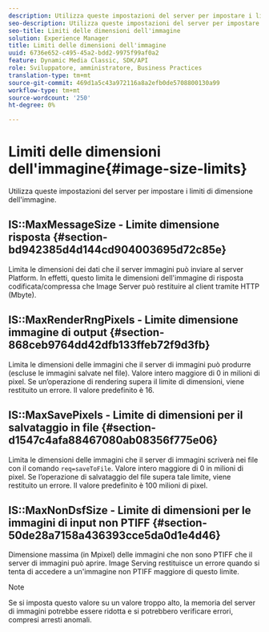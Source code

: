 ```yaml
---
description: Utilizza queste impostazioni del server per impostare i limiti di dimensione dell'immagine.
seo-description: Utilizza queste impostazioni del server per impostare i limiti di dimensione dell'immagine.
seo-title: Limiti delle dimensioni dell'immagine
solution: Experience Manager
title: Limiti delle dimensioni dell'immagine
uuid: 6736e652-c495-45a2-bdd2-9975f99af0a2
feature: Dynamic Media Classic, SDK/API
role: Sviluppatore, amministratore, Business Practices
translation-type: tm+mt
source-git-commit: 469d1a5c43a972116a8a2efb0de5708800130a99
workflow-type: tm+mt
source-wordcount: '250'
ht-degree: 0%

---
```



# Limiti delle dimensioni dell&#39;immagine{#image-size-limits}

Utilizza queste impostazioni del server per impostare i limiti di dimensione dell&#39;immagine.

## IS::MaxMessageSize - Limite dimensione risposta {#section-bd942385d4d144cd904003695d72c85e}

Limita le dimensioni dei dati che il server immagini può inviare al server Platform. In effetti, questo limita le dimensioni dell&#39;immagine di risposta codificata/compressa che Image Server può restituire al client tramite HTTP (Mbyte).

## IS::MaxRenderRngPixels - Limite dimensione immagine di output {#section-868ceb9764dd42dfb133ffeb72f9d3fb}

Limita le dimensioni delle immagini che il server di immagini può produrre (escluse le immagini salvate nel file). Valore intero maggiore di 0 in milioni di pixel. Se un’operazione di rendering supera il limite di dimensioni, viene restituito un errore. Il valore predefinito è 16.

## IS::MaxSavePixels - Limite di dimensioni per il salvataggio in file {#section-d1547c4afa88467080ab08356f775e06}

Limita le dimensioni delle immagini che il server di immagini scriverà nei file con il comando `req=saveToFile`. Valore intero maggiore di 0 in milioni di pixel. Se l’operazione di salvataggio del file supera tale limite, viene restituito un errore. Il valore predefinito è 100 milioni di pixel.

## IS::MaxNonDsfSize - Limite di dimensioni per le immagini di input non PTIFF {#section-50de28a7158a436393cce5da0d1e4d46}

Dimensione massima (in Mpixel) delle immagini che non sono PTIFF che il server di immagini può aprire. Image Serving restituisce un errore quando si tenta di accedere a un&#39;immagine non PTIFF maggiore di questo limite.

>[!NOTE]
>
>Se si imposta questo valore su un valore troppo alto, la memoria del server di immagini potrebbe essere ridotta e si potrebbero verificare errori, compresi arresti anomali.

